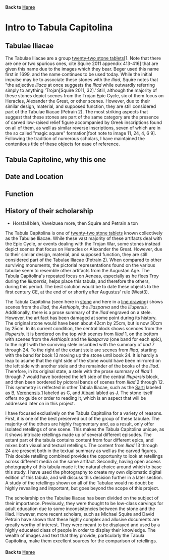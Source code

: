 #### Back to [Home](https://brclar15.github.io/tabulaCapitolina/)

# Intro to Tabula Capitolina

## Tabulae Iliacae

The Tabulae Iliacae are a group [twenty-two stone tablets](https://github.com/brclar15/tabulaCapitolina/blob/master/tabulae.csv)[1. Note that there are one or two spurious ones, cite Squire 2011 appendix 413-416] that are given this name due to the images which they bear. Beger used this name first in 1699, and the name continues to be used today. While the initial impulse may be to associate these stones with the *Iliad*, Squire notes that "the adjective *Iliaca* at once suggests the *Iliad* while outwardly referring simply to anything 'Trojan[Squire 2011, 32].' Still, although the majority of these stones depict scenes from the Trojan Epic Cycle, six of them focus on Heracles, Alexander the Great, or other scenes. However, due to their similar design, material, and supposed function, they are still considered part of the Tabulae Iliacae (Petrain 2). The most striking aspects that suggest that these stones are part of the same category are the presence of carved low-raised relief figure accompanied by Greek inscriptions found on all of them, as well as similar reverse inscriptions, seven of which are in the so called "magic square" formation[foot note to image 11, 24, 4, 6 9]. Following the tradition of numerous scholars, I have maintained the contentious title of these objects for ease of reference. 

## Tabula Capitoline, why this one
## Date and Location
## Function
## History of their scholarship

- Horsfall bleh, Vavelzuea more, then Squire and Petrain a ton


The Tabula Capitolina is one of [twenty-two stone tablets](https://github.com/brclar15/tabulaCapitolina/blob/master/tabulae.csv) known collectively as the Tabulae Iliacae. While these vast majority of these artifacts deal with the Epic Cycle, or events dealing with the Trojan War, some stones instead depict scenes that focus on Heracles or Alexander the Great. However, due to their similar design, material, and supposed function, they are still considered part of the Tabulae Iliacae (Petrain 2). When compared to other surviving monuments, the pictorial representations found on the various tabulae seem to resemble other artifacts from the Augustan Age. The Tabula Capitolina's repeated focus on Aeneas, especially as he flees Troy during the *Iliupersis*, helps place this tabula, and therefore the others, during this period. The best solution would be to date these objects to the first century CE, at the end of or shortly after Augustus' rule (West3).

The Tabula Capitolina (seen here in [stone](http://shot.holycross.edu/eikon/tabulaeiliacae/Capitoline_1.jpg) and here in a [line drawing](http://www.mediterranees.net/art_antique/oeuvres/iliaca/images/capitolina1.gif)) shows scenes from the *Iliad*, the *Aethiopis*, the *Iliasparva* and the *Iliupersis*. Additionally, there is a prose summary of the *Iliad* engraved on a stele. However, the artifact has been damaged at some point during its history.  The original stone would have been about 42cm by 25cm, but is now 30cm by 25cm. In its current condition, the central block shows scences from the *Iliupersis*. It is bordered on the top with scenes from *Iliad* 1, on the bottom with scenes from the *Aethiopis* and the *Iliasparva* (one band for each epic), to the right with the surviving stele inscribed with the summary of *Iiad* 7 through 24. To the right of the extant stele are scenes from *Iliad*, starting with the band for book 13 moving up the stone until book 24. It is hardly a leap to asume that the right side of the stone would have been mirrored on the left side with another stele and the remainder of the books of the *Iliad*. Therefore, in its original state, a stele with the prose summary of *Iliad* 1 through 7 would have bordered the left side of the central *Iliupersis* block, and then been bordered by pictoral bands of scenes from *Iliad* 2 through 12. This symmetry is relfected in other Tabula Iliacae, such as the [Sarti](http://shot.holycross.edu/eikon/tabulaeiliacae/jahn1873-page143.jpg) labeled as B, [Veronensis 1](http://shot.holycross.edu/eikon/tabulaeiliacae/jahn1873-page144.jpg) labeled as C, and [Albani](http://shot.holycross.edu/eikon/tabulaeiliacae/jahn1873-page146.jpg) labled as J. The stone itself offers no guide or order to reading it, which is an aspect that will be addressed later on in this project. 

I have focused exclusively on the Tabula Capitolina for a variety of reasons. First, it is one of the best preserved out of the group of these tabulae. The majority of the others are highly fragmentary and, as a result, only offer isolated retellings of one scene. This makes the Tabula Capitolina unique, as it shows intricate retellings made up of several different episodes. The extant part of the tabula contains content from four different epics, and mixes both visual and textual retellings. The content from *Iliad* 13 through 24 are present both in the textual summary as well as the carved figures. This double retelling combined provides the opportunity to look at retellings across different media on the same artifact. Secondly, having open access photography of this tabula made it the natural choice around which to base this study. I have used the photography to create my own diplomatic digital edition of this tabula, and will discuss this decision further in a later section. A study of the retellings shown on all of the Tabulae would no doubt be highly revealing and important, but goes beyond the scope of this project. 

The scholarship on the Tabulae Iliacae has been divided on the subject of their importance. Previously, they were thought to be low-class carvings for adult education due to some inconsistencies between the stone and the Iliad. However, more recent scholars, such as Michael Squire and David Petrain have shown that these highly complex and allusive documents are greatly worthy of interest. They were meant to be displayed and used by a highly educated class of people in order to display their knowledge. The wealth of images and text that they provide, particularly the Tabula Capitolina, make them excellent sources for the comparison of retellings. 


#### Back to [Home](https://brclar15.github.io/tabulaCapitolina/)
